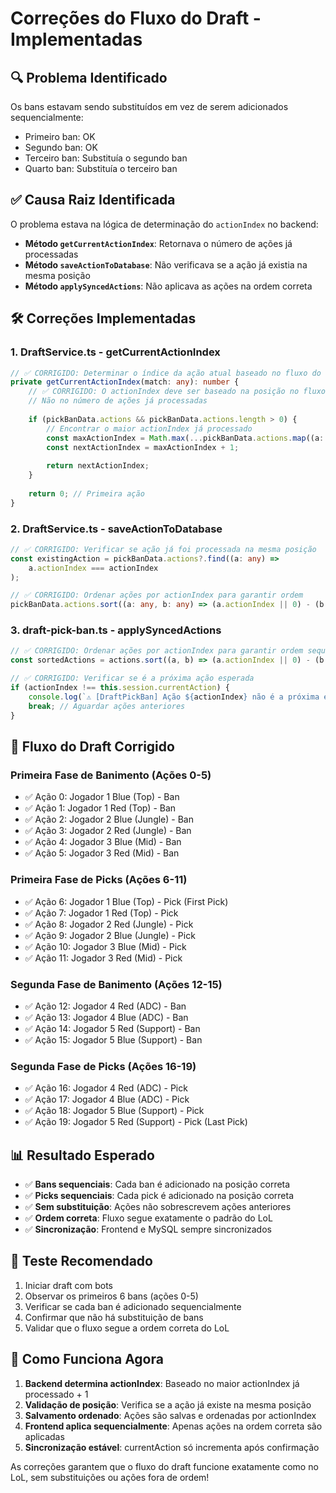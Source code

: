 # Correções do Fluxo do Draft - Implementadas

## 🔍 **Problema Identificado**

Os bans estavam sendo substituídos em vez de serem adicionados sequencialmente:

- Primeiro ban: OK
- Segundo ban: OK  
- Terceiro ban: Substituía o segundo ban
- Quarto ban: Substituía o terceiro ban

## ✅ **Causa Raiz Identificada**

O problema estava na lógica de determinação do `actionIndex` no backend:

- **Método `getCurrentActionIndex`**: Retornava o número de ações já processadas
- **Método `saveActionToDatabase`**: Não verificava se a ação já existia na mesma posição
- **Método `applySyncedActions`**: Não aplicava as ações na ordem correta

## 🛠️ **Correções Implementadas**

### 1. **DraftService.ts - getCurrentActionIndex**

```typescript
// ✅ CORRIGIDO: Determinar o índice da ação atual baseado no fluxo do draft
private getCurrentActionIndex(match: any): number {
    // ✅ CORRIGIDO: O actionIndex deve ser baseado na posição no fluxo do draft (0-19)
    // Não no número de ações já processadas
    
    if (pickBanData.actions && pickBanData.actions.length > 0) {
        // Encontrar o maior actionIndex já processado
        const maxActionIndex = Math.max(...pickBanData.actions.map((a: any) => a.actionIndex || 0));
        const nextActionIndex = maxActionIndex + 1;
        
        return nextActionIndex;
    }
    
    return 0; // Primeira ação
}
```

### 2. **DraftService.ts - saveActionToDatabase**

```typescript
// ✅ CORRIGIDO: Verificar se ação já foi processada na mesma posição
const existingAction = pickBanData.actions?.find((a: any) =>
    a.actionIndex === actionIndex
);

// ✅ CORRIGIDO: Ordenar ações por actionIndex para garantir ordem
pickBanData.actions.sort((a: any, b: any) => (a.actionIndex || 0) - (b.actionIndex || 0));
```

### 3. **draft-pick-ban.ts - applySyncedActions**

```typescript
// ✅ CORRIGIDO: Ordenar ações por actionIndex para garantir ordem sequencial
const sortedActions = actions.sort((a, b) => (a.actionIndex || 0) - (b.actionIndex || 0));

// ✅ CORRIGIDO: Verificar se é a próxima ação esperada
if (actionIndex !== this.session.currentAction) {
    console.log(`⚠️ [DraftPickBan] Ação ${actionIndex} não é a próxima esperada (currentAction: ${this.session.currentAction}) - aguardando`);
    break; // Aguardar ações anteriores
}
```

## 🎯 **Fluxo do Draft Corrigido**

### **Primeira Fase de Banimento (Ações 0-5)**

- ✅ Ação 0: Jogador 1 Blue (Top) - Ban
- ✅ Ação 1: Jogador 1 Red (Top) - Ban  
- ✅ Ação 2: Jogador 2 Blue (Jungle) - Ban
- ✅ Ação 3: Jogador 2 Red (Jungle) - Ban
- ✅ Ação 4: Jogador 3 Blue (Mid) - Ban
- ✅ Ação 5: Jogador 3 Red (Mid) - Ban

### **Primeira Fase de Picks (Ações 6-11)**

- ✅ Ação 6: Jogador 1 Blue (Top) - Pick (First Pick)
- ✅ Ação 7: Jogador 1 Red (Top) - Pick
- ✅ Ação 8: Jogador 2 Red (Jungle) - Pick
- ✅ Ação 9: Jogador 2 Blue (Jungle) - Pick
- ✅ Ação 10: Jogador 3 Blue (Mid) - Pick
- ✅ Ação 11: Jogador 3 Red (Mid) - Pick

### **Segunda Fase de Banimento (Ações 12-15)**

- ✅ Ação 12: Jogador 4 Red (ADC) - Ban
- ✅ Ação 13: Jogador 4 Blue (ADC) - Ban
- ✅ Ação 14: Jogador 5 Red (Support) - Ban
- ✅ Ação 15: Jogador 5 Blue (Support) - Ban

### **Segunda Fase de Picks (Ações 16-19)**

- ✅ Ação 16: Jogador 4 Red (ADC) - Pick
- ✅ Ação 17: Jogador 4 Blue (ADC) - Pick
- ✅ Ação 18: Jogador 5 Blue (Support) - Pick
- ✅ Ação 19: Jogador 5 Red (Support) - Pick (Last Pick)

## 📊 **Resultado Esperado**

- ✅ **Bans sequenciais**: Cada ban é adicionado na posição correta
- ✅ **Picks sequenciais**: Cada pick é adicionado na posição correta
- ✅ **Sem substituição**: Ações não sobrescrevem ações anteriores
- ✅ **Ordem correta**: Fluxo segue exatamente o padrão do LoL
- ✅ **Sincronização**: Frontend e MySQL sempre sincronizados

## 🧪 **Teste Recomendado**

1. Iniciar draft com bots
2. Observar os primeiros 6 bans (ações 0-5)
3. Verificar se cada ban é adicionado sequencialmente
4. Confirmar que não há substituição de bans
5. Validar que o fluxo segue a ordem correta do LoL

## 🔧 **Como Funciona Agora**

1. **Backend determina actionIndex**: Baseado no maior actionIndex já processado + 1
2. **Validação de posição**: Verifica se a ação já existe na mesma posição
3. **Salvamento ordenado**: Ações são salvas e ordenadas por actionIndex
4. **Frontend aplica sequencialmente**: Apenas ações na ordem correta são aplicadas
5. **Sincronização estável**: currentAction só incrementa após confirmação

As correções garantem que o fluxo do draft funcione exatamente como no LoL, sem substituições ou ações fora de ordem!
